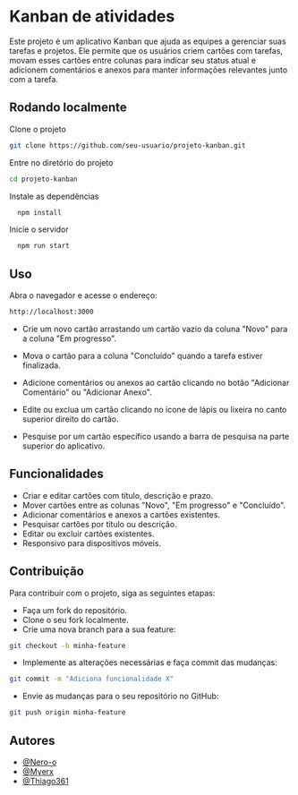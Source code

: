 
# Kanban de atividades

Este projeto é um aplicativo Kanban que ajuda as equipes a gerenciar suas tarefas e projetos. Ele permite que os usuários criem cartões com tarefas, movam esses cartões entre colunas para indicar seu status atual e adicionem comentários e anexos para manter informações relevantes junto com a tarefa.




## Rodando localmente

Clone o projeto

```bash
git clone https://github.com/seu-usuario/projeto-kanban.git
```

Entre no diretório do projeto

```bash
cd projeto-kanban
```

Instale as dependências

```bash
  npm install
```

Inicie o servidor

```bash
  npm run start
```


## Uso
Abra o navegador e acesse o endereço:
```bash
http://localhost:3000
```
- Crie um novo cartão arrastando um cartão vazio da coluna "Novo" para a coluna "Em progresso".

- Mova o cartão para a coluna "Concluído" quando a tarefa estiver finalizada.

- Adicione comentários ou anexos ao cartão clicando no botão "Adicionar Comentário" ou "Adicionar Anexo".

- Edite ou exclua um cartão clicando no ícone de lápis ou lixeira no canto superior direito do cartão.

- Pesquise por um cartão específico usando a barra de pesquisa na parte superior do aplicativo.


## Funcionalidades
- Criar e editar cartões com título, descrição e prazo.
- Mover cartões entre as colunas "Novo", "Em progresso" e "Concluído".
- Adicionar comentários e anexos a cartões existentes.
- Pesquisar cartões por título ou descrição.
- Editar ou excluir cartões existentes.
- Responsivo para dispositivos móveis.
## Contribuição
Para contribuir com o projeto, siga as seguintes etapas:

- Faça um fork do repositório.
- Clone o seu fork localmente.
- Crie uma nova branch para a sua feature:
```bash
git checkout -b minha-feature
```
- Implemente as alterações necessárias e faça commit das mudanças:
```bash
git commit -m "Adiciona funcionalidade X"
```
- Envie as mudanças para o seu repositório no GitHub:
```bash
git push origin minha-feature
```

## Autores

- [@Nero-o](https://github.com/Nero-o)
- [@Myerx](https://github.com/Myerzx)
- [@Thiago361](https://github.com/Thiago361)

